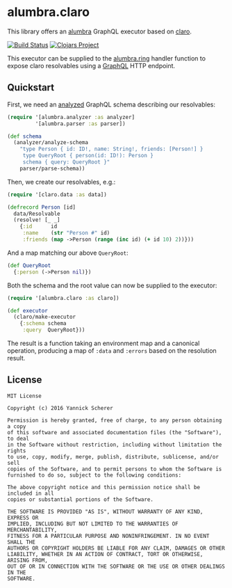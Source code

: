 # alumbra.claro

This library offers an [alumbra][alumbra] GraphQL executor based on
[claro][claro].

[![Build Status](https://travis-ci.org/alumbra/alumbra.claro.svg?branch=master)](https://travis-ci.org/alumbra/alumbra.claro)
[![Clojars Project](https://img.shields.io/clojars/v/alumbra/claro.svg)](https://clojars.org/alumbra/claro)

This executor can be supplied to the [alumbra.ring][alumbra-ring] handler
function to expose claro resolvables using a [GraphQL][graphql] HTTP endpoint.

[alumbra]: https://github.com/alumbra/alumbra
[claro]: https://github.com/xsc/claro
[alumbra-ring]: https://github.com/alumbra/alumbra.ring
[graphql]: http://graphql.org

## Quickstart

First, we need an [analyzed][alumbra-analyzer] GraphQL schema describing our
resolvables:

```clojure
(require '[alumbra.analyzer :as analyzer]
         '[alumbra.parser :as parser])

(def schema
  (analyzer/analyze-schema
    "type Person { id: ID!, name: String!, friends: [Person!] }
     type QueryRoot { person(id: ID!): Person }
     schema { query: QueryRoot }"
    parser/parse-schema))
```

[alumbra-analyzer]: https://github.com/alumbra/alumbra.validator

Then, we create our resolvables, e.g.:

```clojure
(require '[claro.data :as data])

(defrecord Person [id]
  data/Resolvable
  (resolve! [_ _]
    {:id      id
     :name    (str "Person #" id)
     :friends (map ->Person (range (inc id) (+ id 10) 2))}))
```

And a map matching our above `QueryRoot`:

```clojure
(def QueryRoot
  {:person (->Person nil)})
```

Both the schema and the root value can now be supplied to the executor:

```clojure
(require '[alumbra.claro :as claro])

(def executor
  (claro/make-executor
    {:schema schema
     :query  QueryRoot}))
```

The result is a function taking an environment map and a canonical operation,
producing a map of `:data` and `:errors` based on the resolution result.

## License

```
MIT License

Copyright (c) 2016 Yannick Scherer

Permission is hereby granted, free of charge, to any person obtaining a copy
of this software and associated documentation files (the "Software"), to deal
in the Software without restriction, including without limitation the rights
to use, copy, modify, merge, publish, distribute, sublicense, and/or sell
copies of the Software, and to permit persons to whom the Software is
furnished to do so, subject to the following conditions:

The above copyright notice and this permission notice shall be included in all
copies or substantial portions of the Software.

THE SOFTWARE IS PROVIDED "AS IS", WITHOUT WARRANTY OF ANY KIND, EXPRESS OR
IMPLIED, INCLUDING BUT NOT LIMITED TO THE WARRANTIES OF MERCHANTABILITY,
FITNESS FOR A PARTICULAR PURPOSE AND NONINFRINGEMENT. IN NO EVENT SHALL THE
AUTHORS OR COPYRIGHT HOLDERS BE LIABLE FOR ANY CLAIM, DAMAGES OR OTHER
LIABILITY, WHETHER IN AN ACTION OF CONTRACT, TORT OR OTHERWISE, ARISING FROM,
OUT OF OR IN CONNECTION WITH THE SOFTWARE OR THE USE OR OTHER DEALINGS IN THE
SOFTWARE.
```
